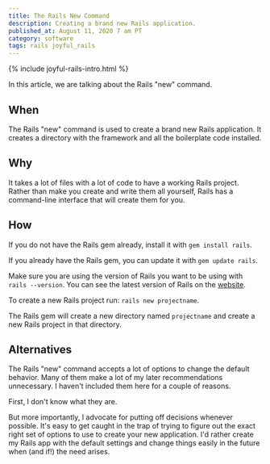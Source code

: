 ```yaml
---
title: The Rails New Command
description: Creating a brand new Rails application.
published_at: August 11, 2020 7 am PT
category: software
tags: rails joyful_rails
---
```


{% include joyful-rails-intro.html %}

In this article, we are talking about the Rails "new" command.

## When

The Rails "new" command is used to create a brand new Rails application. It
creates a directory with the framework and all the boilerplate code installed.

## Why

It takes a lot of files with a lot of code to have a working Rails project.
Rather than make you create and write them all yourself, Rails has a command-line
interface that will create them for you.

## How

If you do not have the Rails gem already, install it with `gem install rails`.

If you already have the Rails gem, you can update it with `gem update rails`.

Make sure you are using the version of Rails you want to be using with `rails
--version`. You can see the latest version of Rails on the
[website](https://rubyonrails.org).

To create a new Rails project run: `rails new projectname`.

The Rails gem will create a new directory named `projectname` and create a new
Rails project in that directory.

## Alternatives

The Rails "new" command accepts a lot of options to change the default behavior.
Many of them make a lot of my later recommendations unnecessary. I haven't
included them here for a couple of reasons.

First, I don't know what they are.

But more importantly, I advocate for putting off decisions whenever possible.
It's easy to get caught in the trap of trying to figure out the exact right set
of options to use to create your new application. I'd rather create my Rails app with the default settings and change things easily in the future when (and if!) the need arises.
